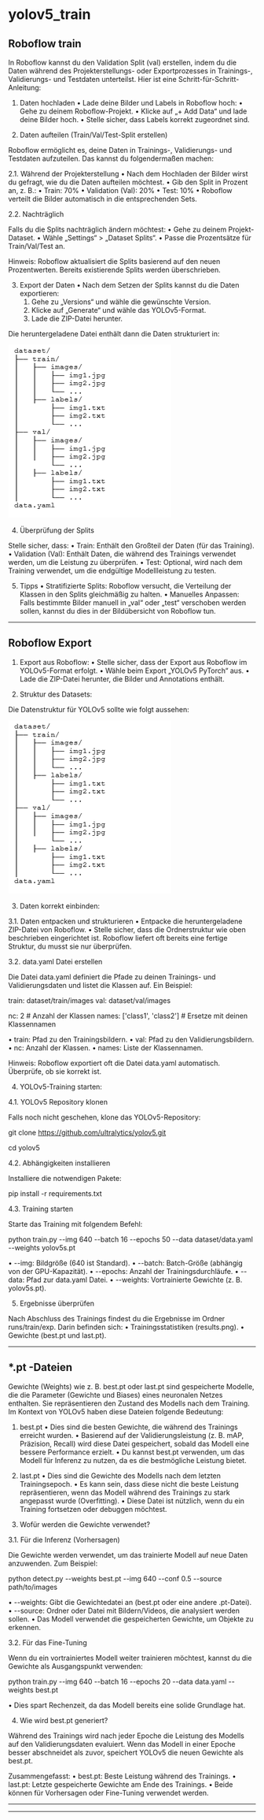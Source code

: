 # yolov5_train

## Roboflow train

In Roboflow kannst du den Validation Split (val) erstellen, indem du die Daten während des Projekterstellungs- oder Exportprozesses in Trainings-, Validierungs- und Testdaten unterteilst. Hier ist eine Schritt-für-Schritt-Anleitung:

1. Daten hochladen
	•	Lade deine Bilder und Labels in Roboflow hoch:
	•	Gehe zu deinem Roboflow-Projekt.
	•	Klicke auf „+ Add Data“ und lade deine Bilder hoch.
	•	Stelle sicher, dass Labels korrekt zugeordnet sind.

2. Daten aufteilen (Train/Val/Test-Split erstellen)

Roboflow ermöglicht es, deine Daten in Trainings-, Validierungs- und Testdaten aufzuteilen. Das kannst du folgendermaßen machen:

2.1. Während der Projekterstellung
	•	Nach dem Hochladen der Bilder wirst du gefragt, wie du die Daten aufteilen möchtest.
	•	Gib den Split in Prozent an, z. B.:
	•	Train: 70%
	•	Validation (Val): 20%
	•	Test: 10%
	•	Roboflow verteilt die Bilder automatisch in die entsprechenden Sets.

2.2. Nachträglich

Falls du die Splits nachträglich ändern möchtest:
	•	Gehe zu deinem Projekt-Dataset.
	•	Wähle „Settings“ > „Dataset Splits“.
	•	Passe die Prozentsätze für Train/Val/Test an.

Hinweis: Roboflow aktualisiert die Splits basierend auf den neuen Prozentwerten. Bereits existierende Splits werden überschrieben.

3. Export der Daten
	•	Nach dem Setzen der Splits kannst du die Daten exportieren:
	1.	Gehe zu „Versions“ und wähle die gewünschte Version.
	2.	Klicke auf „Generate“ und wähle das YOLOv5-Format.
	3.	Lade die ZIP-Datei herunter.

Die heruntergeladene Datei enthält dann die Daten strukturiert in:

![Bild](pic/datenstruktur.png)

4. Überprüfung der Splits

Stelle sicher, dass:
	•	Train: Enthält den Großteil der Daten (für das Training).
	•	Validation (Val): Enthält Daten, die während des Trainings verwendet werden, um die Leistung zu überprüfen.
	•	Test: Optional, wird nach dem Training verwendet, um die endgültige Modellleistung zu testen.

5. Tipps
	•	Stratifizierte Splits: Roboflow versucht, die Verteilung der Klassen in den Splits gleichmäßig zu halten.
	•	Manuelles Anpassen: Falls bestimmte Bilder manuell in „val“ oder „test“ verschoben werden sollen, kannst du dies in der Bildübersicht von Roboflow tun.

----

## Roboflow Export

1. Export aus Roboflow:
	•	Stelle sicher, dass der Export aus Roboflow im YOLOv5-Format erfolgt.
	•	Wähle beim Export „YOLOv5 PyTorch“ aus.
	•	Lade die ZIP-Datei herunter, die Bilder und Annotations enthält.

2. Struktur des Datasets:

Die Datenstruktur für YOLOv5 sollte wie folgt aussehen:

![Bild](pic/datenstruktur.png)


3. Daten korrekt einbinden:

3.1. Daten entpacken und strukturieren
	•	Entpacke die heruntergeladene ZIP-Datei von Roboflow.
	•	Stelle sicher, dass die Ordnerstruktur wie oben beschrieben eingerichtet ist. Roboflow liefert oft bereits eine fertige Struktur, du musst sie nur überprüfen.

3.2. data.yaml Datei erstellen

Die Datei data.yaml definiert die Pfade zu deinen Trainings- und Validierungsdaten und listet die Klassen auf. Ein Beispiel:

train: dataset/train/images
val: dataset/val/images

nc: 2  # Anzahl der Klassen
names: ['class1', 'class2']  # Ersetze mit deinen Klassennamen

• train: Pfad zu den Trainingsbildern.
• val: Pfad zu den Validierungsbildern.
• nc: Anzahl der Klassen.
• names: Liste der Klassennamen.

Hinweis: Roboflow exportiert oft die Datei data.yaml automatisch. Überprüfe, ob sie korrekt ist.

4. YOLOv5-Training starten:

4.1. YOLOv5 Repository klonen

Falls noch nicht geschehen, klone das YOLOv5-Repository:

git clone https://github.com/ultralytics/yolov5.git

cd yolov5

4.2. Abhängigkeiten installieren

Installiere die notwendigen Pakete:

pip install -r requirements.txt

4.3. Training starten

Starte das Training mit folgendem Befehl:

python train.py --img 640 --batch 16 --epochs 50 --data dataset/data.yaml --weights yolov5s.pt

•	--img: Bildgröße (640 ist Standard).
•	--batch: Batch-Größe (abhängig von der GPU-Kapazität).
•	--epochs: Anzahl der Trainingsdurchläufe.
•	--data: Pfad zur data.yaml Datei.
•	--weights: Vortrainierte Gewichte (z. B. yolov5s.pt).

5. Ergebnisse überprüfen

Nach Abschluss des Trainings findest du die Ergebnisse im Ordner runs/train/exp. Darin befinden sich:
	•	Trainingsstatistiken (results.png).
	•	Gewichte (best.pt und last.pt).


 ---

 ## *.pt -Dateien

Gewichte (Weights) wie z. B. best.pt oder last.pt sind gespeicherte Modelle, die die Parameter (Gewichte und Biases) eines neuronalen Netzes enthalten. Sie repräsentieren den Zustand des Modells nach dem Training. Im Kontext von YOLOv5 haben diese Dateien folgende Bedeutung:

1. best.pt
	•	Dies sind die besten Gewichte, die während des Trainings erreicht wurden.
	•	Basierend auf der Validierungsleistung (z. B. mAP, Präzision, Recall) wird diese Datei gespeichert, sobald das Modell eine bessere Performance erzielt.
	•	Du kannst best.pt verwenden, um das Modell für Inferenz zu nutzen, da es die bestmögliche Leistung bietet.

2. last.pt
	•	Dies sind die Gewichte des Modells nach dem letzten Trainingsepoch.
	•	Es kann sein, dass diese nicht die beste Leistung repräsentieren, wenn das Modell während des Trainings zu stark angepasst wurde (Overfitting).
	•	Diese Datei ist nützlich, wenn du ein Training fortsetzen oder debuggen möchtest.

3. Wofür werden die Gewichte verwendet?

3.1. Für die Inferenz (Vorhersagen)

Die Gewichte werden verwendet, um das trainierte Modell auf neue Daten anzuwenden. Zum Beispiel:

python detect.py --weights best.pt --img 640 --conf 0.5 --source path/to/images

•	--weights: Gibt die Gewichtedatei an (best.pt oder eine andere .pt-Datei).
•	--source: Ordner oder Datei mit Bildern/Videos, die analysiert werden sollen.
•	Das Modell verwendet die gespeicherten Gewichte, um Objekte zu erkennen.

3.2. Für das Fine-Tuning

Wenn du ein vortrainiertes Modell weiter trainieren möchtest, kannst du die Gewichte als Ausgangspunkt verwenden:

python train.py --img 640 --batch 16 --epochs 20 --data data.yaml --weights best.pt

•	Dies spart Rechenzeit, da das Modell bereits eine solide Grundlage hat.

4. Wie wird best.pt generiert?

Während des Trainings wird nach jeder Epoche die Leistung des Modells auf den Validierungsdaten evaluiert. Wenn das Modell in einer Epoche besser abschneidet als zuvor, speichert YOLOv5 die neuen Gewichte als best.pt.

Zusammengefasst:
•	best.pt: Beste Leistung während des Trainings.
•	last.pt: Letzte gespeicherte Gewichte am Ende des Trainings.
•	Beide können für Vorhersagen oder Fine-Tuning verwendet werden.

---
---


